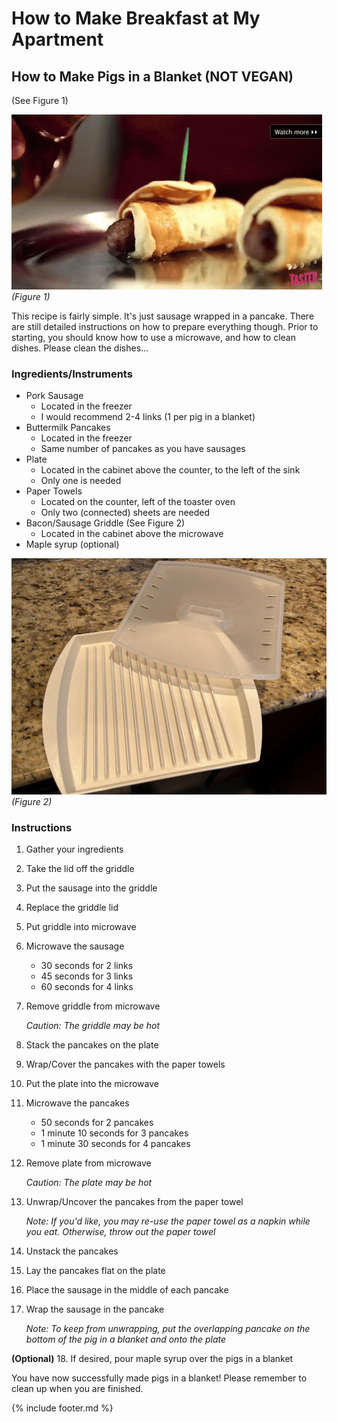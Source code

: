 # How to Make Breakfast at My Apartment

## How to Make Pigs in a Blanket (NOT VEGAN)

(See Figure 1)

![image](images/media/image1.gif)
*(Figure 1)*

This recipe is fairly simple. It's just sausage wrapped in a pancake.
There are still detailed instructions on how to prepare everything
though. Prior to starting, you should know how to use a microwave, and
how to clean dishes. Please clean the dishes...

### Ingredients/Instruments

- Pork Sausage
  - Located in the freezer
  - I would recommend 2-4 links (1 per pig in a blanket)
- Buttermilk Pancakes
  - Located in the freezer
  - Same number of pancakes as you have sausages
- Plate
  - Located in the cabinet above the counter, to the left of the sink
  - Only one is needed
- Paper Towels
  - Located on the counter, left of the toaster oven
  - Only two (connected) sheets are needed
- Bacon/Sausage Griddle (See Figure 2)
  - Located in the cabinet above the microwave
- Maple syrup (optional)
  
![image](images/media/image2.jpeg)
*(Figure 2)*

### Instructions

1. Gather your ingredients
2. Take the lid off the griddle
3. Put the sausage into the griddle
4. Replace the griddle lid
5. Put griddle into microwave
6. Microwave the sausage
   - 30 seconds for 2 links
   - 45 seconds for 3 links
   - 60 seconds for 4 links
7. Remove griddle from microwave

    *Caution: The griddle may be hot*

8. Stack the pancakes on the plate
9. Wrap/Cover the pancakes with the paper towels
10. Put the plate into the microwave
11. Microwave the pancakes
    - 50 seconds for 2 pancakes
    - 1 minute 10 seconds for 3 pancakes
    - 1 minute 30 seconds for 4 pancakes
12. Remove plate from microwave

    *Caution: The plate may be hot*

13. Unwrap/Uncover the pancakes from the paper towel

    *Note: If you'd like, you may re-use the paper towel as a napkin while you eat. Otherwise, throw out the paper towel*

14. Unstack the pancakes
15. Lay the pancakes flat on the plate
16. Place the sausage in the middle of each pancake
17. Wrap the sausage in the pancake

    *Note: To keep from unwrapping, put the overlapping pancake on the bottom of the pig in a blanket and onto the plate*

**(Optional)**
18. If desired, pour maple syrup over the pigs in a blanket

You have now successfully made pigs in a blanket! Please remember to
clean up when you are finished.

{% include footer.md %}
